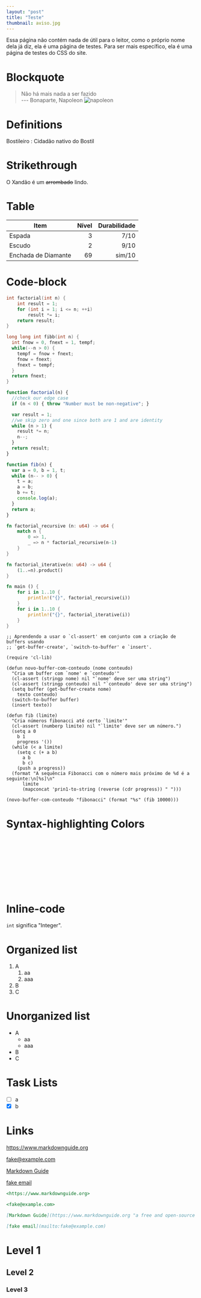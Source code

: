 ```yaml
---
layout: "post"
title: "Teste"
thumbnail: aviso.jpg
---
```


Essa página não contém nada de útil para o leitor, como o próprio nome
dela já diz, ela é uma página de testes. Para ser mais específico, ela é
uma página de testes do CSS do site.


# Blockquote

> Não há mais nada a ser fazido  
> --- Bonaparte, Napoleon
> ![napoleon](/assets/img/napoleon.png)

# Definitions

Bostileiro
: Cidadão nativo do Bostil

# Strikethrough

O Xandão é um ~~arrombado~~ lindo.

# Table

| Item                | Nível | Durabilidade |
| ---                 | ---:  | ---:         |
| Espada              | 3     | 7/10         |
| Escudo              | 2     | 9/10         |
| Enchada de Diamante | 69    | sim/10       |


# Code-block

```c
int factorial(int n) {
    int result = 1;
    for (int i = 1; i <= n; ++i)
        result *= i;
    return result;
}

long long int fibb(int n) {
  int fnow = 0, fnext = 1, tempf;
  while(--n > 0) {
    tempf = fnow + fnext;
    fnow = fnext;
    fnext = tempf;
  }
  return fnext;
}
```  

```javascript
function factorial(n) {
  //check our edge case
  if (n < 0) { throw "Number must be non-negative"; }

  var result = 1;
  //we skip zero and one since both are 1 and are identity
  while (n > 1) {
    result *= n;
    n--;
  }
  return result;
}

function fib(n) {
  var a = 0, b = 1, t;
  while (n-- > 0) {
    t = a;
    a = b;
    b += t;
    console.log(a);
  }
  return a;
}
```  

```rust
fn factorial_recursive (n: u64) -> u64 {
    match n {
        0 => 1,
        _ => n * factorial_recursive(n-1)
    }
}

fn factorial_iterative(n: u64) -> u64 {
    (1..=n).product()
}

fn main () {
    for i in 1..10 {
        println!("{}", factorial_recursive(i))
    }
    for i in 1..10 {
        println!("{}", factorial_iterative(i))
    }
}
```

```elisp
;; Aprendendo a usar o `cl-assert' em conjunto com a criação de buffers usando
;; `get-buffer-create', `switch-to-buffer' e `insert'.

(require 'cl-lib)

(defun novo-buffer-com-conteudo (nome conteudo)
  "Cria um buffer com `nome' e `conteudo'"
  (cl-assert (stringp nome) nil "`nome' deve ser uma string")
  (cl-assert (stringp conteudo) nil "`conteudo' deve ser uma string")
  (setq buffer (get-buffer-create nome)
	texto conteudo)
  (switch-to-buffer buffer)
  (insert texto))

(defun fib (limite)
  "Cria números fibonacci até certo `limite'"
  (cl-assert (numberp limite) nil "`limite' deve ser um número.")
  (setq a 0
	b 1
	progress '())
  (while (< a limite)
    (setq c (+ a b)
	  a b
	  b c)
    (push a progress))
  (format "A sequência Fibonacci com o número mais próximo de %d é a seguinte:\n[%s]\n"
	  limite
	  (mapconcat 'prin1-to-string (reverse (cdr progress)) " ")))

(novo-buffer-com-conteudo "fibonacci" (format "%s" (fib 10000)))
```

# Syntax-highlighting Colors
<center>
<span style="display: inline-block; width: 64px; height: 64px; background-color: var(--red)"></span>
<span style="display: inline-block; width: 64px; height: 64px; background-color: var(--green)"></span>
<span style="display: inline-block; width: 64px; height: 64px; background-color: var(--blue)"></span>
<span style="display: inline-block; width: 64px; height: 64px; background-color: var(--yellow)"></span>
<span style="display: inline-block; width: 64px; height: 64px; background-color: var(--orange)"></span>
<span style="display: inline-block; width: 64px; height: 64px; background-color: var(--cyan)"></span>
<span style="display: inline-block; width: 64px; height: 64px; background-color: var(--magenta)"></span>
<span style="display: inline-block; width: 64px; height: 64px; background-color: var(--white)"></span>
<span style="display: inline-block; width: 64px; height: 64px; background-color: var(--grey)"></span>
<span style="display: inline-block; width: 64px; height: 64px; background-color: var(--black)"></span>
</center>

# Inline-code

`int` significa \"Integer\".

# Organized list

1.  A
    1.  aa
    2.  aaa
2.  B
3.  C

# Unorganized list

- A
  - aa
  - aaa
- B
- C

# Task Lists

- [ ] a
- [x] b

# Links

<https://www.markdownguide.org>

<fake@example.com>

[Markdown Guide](https://www.markdownguide.org "a free and open-source reference guide that explains how to use Markdown")

[fake email](mailto:fake@example.com)

```md
<https://www.markdownguide.org>

<fake@example.com>

[Markdown Guide](https://www.markdownguide.org "a free and open-source reference guide that explains how to use Markdown")

[fake email](mailto:fake@example.com)

```

# Level 1

## Level 2

### Level 3
